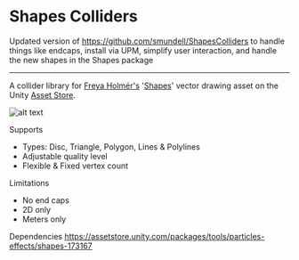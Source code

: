 # Shapes Colliders

Updated version of https://github.com/smundell/ShapesColliders to handle things like endcaps, install via UPM, simplify user interaction, and handle the new shapes in the Shapes package


---------


A collider library for [Freya Holmér's](https://twitter.com/FreyaHolmer) '[Shapes](https://acegikmo.com/shapes/)' vector drawing asset on the Unity [Asset Store](https://assetstore.unity.com/packages/tools/particles-effects/shapes-173167).

![alt text](https://github.com/smundell/ShapesColliders/blob/master/Colliders.PNG)

Supports
* Types: Disc, Triangle, Polygon, Lines & Polylines
* Adjustable quality level
* Flexible & Fixed vertex count

Limitations
* No end caps
* 2D only
* Meters only

Dependencies
https://assetstore.unity.com/packages/tools/particles-effects/shapes-173167
